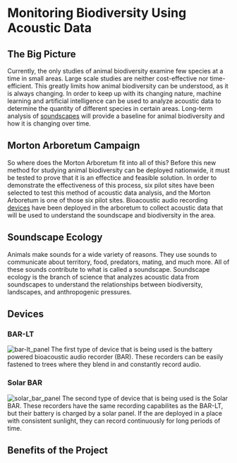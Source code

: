 # Monitoring Biodiversity Using Acoustic Data

## The Big Picture
Currently, the only studies of animal biodiversity examine few species at a time in small areas. Large scale studies are neither cost-effective nor time-efficient.
This greatly limits how animal biodiversity can be understood, as it is always changing.
In order to keep up with its changing nature, machine learning and artificial intelligence can be used to analyze acoustic data to determine the quantity of different species in certain areas.
Long-term analysis of [soundscapes](https://github.com/waggle-sensor/summer2021/blob/main/Macintyre/soundrecorder/campaigns/morton-arb/science_page/README.md#soundscape-ecology) will provide a baseline for animal biodiversity and how it is changing over time.

## Morton Arboretum Campaign
So where does the Morton Arboretum fit into all of this?
Before this new method for studying animal biodiversity can be deployed nationwide, it must be tested to prove that it is an effectice and feasible solution.
In order to demonstrate the effectiveness of this process, six pilot sites have been selected to test this method of acoustic data analysis, and the Morton Arboretum is one of those six pilot sites.
Bioacoustic audio recording [devices](https://github.com/waggle-sensor/summer2021/tree/main/Macintyre/soundrecorder/campaigns/morton-arb/science_page#devices) have been deployed in the arboretum to collect acoustic data that will be used to understand the soundscape and biodiversity in the area.

## Soundscape Ecology
Animals make sounds for a wide variety of reasons.  They use sounds to communicate about territory, food, predators, mating, and much more.
All of these sounds contribute to what is called a soundscape.
Soundscape ecology is the branch of science that analyzes acoustic data from soundscapes to understand the relationships between biodiversity, landscapes, and anthropogenic pressures.

## Devices
### BAR-LT
![bar-lt_panel](https://user-images.githubusercontent.com/84532371/122977932-8ca46200-d35b-11eb-9d7d-bd94d73b785d.jpg)
The first type of device that is being used is the battery powered bioacoustic audio recorder (BAR).
These recorders can be easily fastened to trees where they blend in and constantly record audio.
### Solar BAR
![solar_bar_panel](https://user-images.githubusercontent.com/84532371/122977989-9f1e9b80-d35b-11eb-8366-8d3009f617df.jpg)
The second type of device that is being used is the Solar BAR.
These recorders have the same recording capabilites as the BAR-LT, but their battery is charged by a solar panel.
If the are deployed in a place with consistent sunlight, they can record continuously for long periods of time.

## Benefits of the Project

